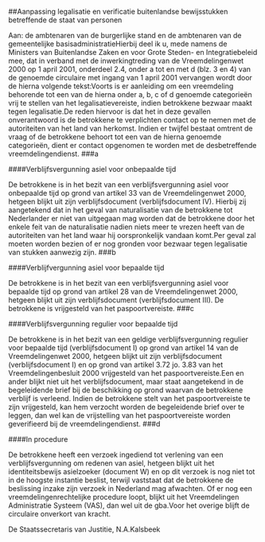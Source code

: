 <meta http-equiv='Content-Type' content='text/html; charset=utf-8' />

##Aanpassing legalisatie en verificatie buitenlandse bewijsstukken betreffende de staat van personen

Aan: de ambtenaren van de burgerlijke stand en de ambtenaren van de gemeentelijke basisadministratieHierbij deel ik u, mede namens de Ministers van Buitenlandse Zaken en voor Grote Steden- en Integratiebeleid mee, dat in verband met de inwerkingtreding van de Vreemdelingenwet 2000 op 1 april 2001, onderdeel 2.4, onder a tot en met d (blz. 3 en 4) van de genoemde circulaire met ingang van 1 april 2001 vervangen wordt door de hierna volgende tekst:Voorts is er aanleiding om een vreemdeling behorende tot een van de hierna onder a, b, c of d genoemde categorieën vrij te stellen van het legalisatievereiste, indien betrokkene bezwaar maakt tegen legalisatie.De reden hiervoor is dat het in deze gevallen onverantwoord is de betrokkene te verplichten contact op te nemen met de autoriteiten van het land van herkomst. Indien er twijfel bestaat omtrent de vraag of de betrokkene behoort tot een van de hierna genoemde categorieën, dient er contact opgenomen te worden met de desbetreffende vreemdelingendienst. 
###a 

####Verblijfsvergunning asiel voor onbepaalde tijd

De betrokkene is in het bezit van een verblijfsvergunning asiel voor onbepaalde tijd op grond van artikel 33 van de Vreemdelingenwet 2000, hetgeen blijkt uit zijn verblijfsdocument (verblijfsdocument IV). Hierbij zij aangetekend dat in het geval van naturalisatie van de betrokkene tot Nederlander er niet van uitgegaan mag worden dat de betrokkene door het enkele feit van de naturalisatie nadien niets meer te vrezen heeft van de autoriteiten van het land waar hij oorspronkelijk vandaan komt.Per geval zal moeten worden bezien of er nog gronden voor bezwaar tegen legalisatie van stukken aanwezig zijn. 
###b 

####Verblijfvergunning asiel voor bepaalde tijd

De betrokkene is in het bezit van een verblijfsvergunning asiel voor bepaalde tijd op grond van artikel 28 van de Vreemdelingenwet 2000, hetgeen blijkt uit zijn verblijfsdocument (verblijfsdocument III). De betrokkene is vrijgesteld van het paspoortvereiste. 
###c 

####Verblijfsvergunning regulier voor bepaalde tijd

De betrokkene is in het bezit van een geldige verblijfsvergunning regulier voor bepaalde tijd (verblijfsdocument I) op grond van artikel 14 van de Vreemdelingenwet 2000, hetgeen blijkt uit zijn verblijfsdocument (verblijfsdocument I) en op grond van artikel 3.72 jo. 3.83 van het Vreemdelingenbesluit 2000 vrijgesteld van het paspoortvereiste.Een en ander blijkt niet uit het verblijfsdocument, maar staat aangetekend in de begeleidende brief bij de beschikking op grond waarvan de betrokkene verblijf is verleend. Indien de betrokkene stelt van het paspoortvereiste te zijn vrijgesteld, kan hem verzocht worden de begeleidende brief over te leggen, dan wel kan de vrijstelling van het paspoortvereiste worden geverifieerd bij de vreemdelingendienst. 
###d 

####In procedure

De betrokkene heeft een verzoek ingediend tot verlening van een verblijfsvergunning om redenen van asiel, hetgeen blijkt uit het identiteitsbewijs asielzoeker (document W) en op dit verzoek is nog niet tot in de hoogste instantie beslist, terwijl vaststaat dat de betrokkene de beslissing inzake zijn verzoek in Nederland mag afwachten. Of er nog een vreemdelingenrechtelijke procedure loopt, blijkt uit het Vreemdelingen Administratie Systeem (VAS), dan wel uit de gba.Voor het overige blijft de circulaire onverkort van kracht.

De 
Staatssecretaris van Justitie,
N.A.Kalsbeek
